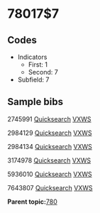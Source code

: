 # 78017$7

## Codes

-   Indicators
    -   First: 1
    -   Second: 7
-   Subfield: 7

## Sample bibs

2745991 [Quicksearch](https://search.library.yale.edu/catalog/2745991) [VXWS](http://prodorbis.library.yale.edu:7014/vxws/GetHoldingsService?bibId=2745991)

2984129 [Quicksearch](https://search.library.yale.edu/catalog/2984129) [VXWS](http://prodorbis.library.yale.edu:7014/vxws/GetHoldingsService?bibId=2984129)

2984134 [Quicksearch](https://search.library.yale.edu/catalog/2984134) [VXWS](http://prodorbis.library.yale.edu:7014/vxws/GetHoldingsService?bibId=2984134)

3174978 [Quicksearch](https://search.library.yale.edu/catalog/3174978) [VXWS](http://prodorbis.library.yale.edu:7014/vxws/GetHoldingsService?bibId=3174978)

5936010 [Quicksearch](https://search.library.yale.edu/catalog/5936010) [VXWS](http://prodorbis.library.yale.edu:7014/vxws/GetHoldingsService?bibId=5936010)

7643807 [Quicksearch](https://search.library.yale.edu/catalog/7643807) [VXWS](http://prodorbis.library.yale.edu:7014/vxws/GetHoldingsService?bibId=7643807)

**Parent topic:**[780](../../tags/780/780.md)

